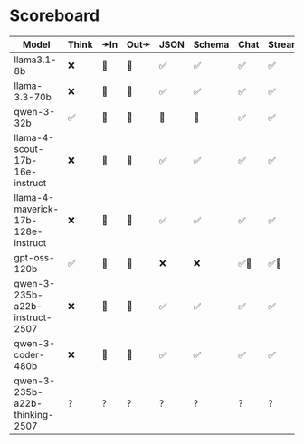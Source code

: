 # Scoreboard

| Model                              | Think | ➛In   | Out➛   | JSON | Schema | Chat | Stream | Tool | Batch | Seed | File | Cite | Probs | Limits |
| ---------------------------------- | ----- | ----- | ------ | ---- | ------ | ---- | ------ | ---- | ----- | ---- | ---- | ---- | ----- | ------ |
| llama3.1-8b                        | ❌    | 💬    | 💬     | ✅   | ✅     | ✅   | ✅     | ✅🧐 | ❌    | ✅   | ❌   | ❌   | ✅    | ✅     |
| llama-3.3-70b                      | ❌    | 💬    | 💬     | ✅   | ✅     | ✅   | ✅     | 💨   | ❌    | ✅   | ❌   | ❌   | ✅    | ✅     |
| qwen-3-32b                         | ✅    | 💬    | 💬     | 🤪   | 🤪     | ✅   | ✅     | 🧐   | ❌    | ✅   | ❌   | ❌   | ✅    | ✅     |
| llama-4-scout-17b-16e-instruct     | ❌    | 💬    | 💬     | ✅   | ✅     | ✅   | ✅     | ✅🧐 | ❌    | ✅   | ❌   | ❌   | ✅    | ✅     |
| llama-4-maverick-17b-128e-instruct | ❌    | 💬    | 💬     | ✅   | ✅     | ✅   | ✅     | ✅🧐 | ❌    | ✅   | ❌   | ❌   | ✅    | ✅     |
| gpt-oss-120b                       | ✅    | 💬    | 💬     | ❌   | ❌     | ✅🤪 | ✅🤪   | 🧐   | ❌    | ✅   | ❌   | ❌   | ✅    | ✅     |
| qwen-3-235b-a22b-instruct-2507     | ❌    | 💬    | 💬     | ✅   | ✅     | ✅   | ✅     | ✅🧐 | ❌    | ✅   | ❌   | ❌   | ✅    | ✅     |
| qwen-3-coder-480b                  | ❌    | 💬    | 💬     | ✅   | ✅     | ✅   | ✅     | 🧐   | ❌    | ✅   | ❌   | ❌   | ✅    | ✅     |
| qwen-3-235b-a22b-thinking-2507     | ?     | ?     | ?      | ?    | ?      | ?    | ?      | ?    | ?     | ?    | ?    | ?    | ?     | ?      |
